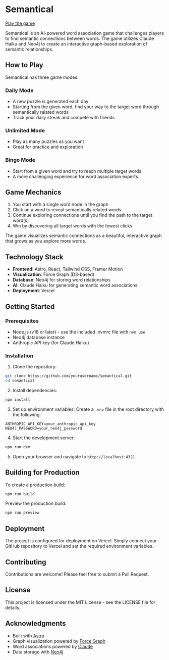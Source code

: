 # Semantical

[Play the game](https://semantical.fun)

Semantical is an AI-powered word association game that challenges players to find semantic connections between words. The game utilizes Claude Haiku and Neo4j to create an interactive graph-based exploration of semantic relationships.

## How to Play

Semantical has three game modes:

### Daily Mode

- A new puzzle is generated each day
- Starting from the given word, find your way to the target word through semantically related words
- Track your daily streak and compete with friends

### Unlimited Mode

- Play as many puzzles as you want
- Great for practice and exploration

### Bingo Mode

- Start from a given word and try to reach multiple target words
- A more challenging experience for word association experts

## Game Mechanics

1. You start with a single word node in the graph
2. Click on a word to reveal semantically related words
3. Continue exploring connections until you find the path to the target word(s)
4. Win by discovering all target words with the fewest clicks

The game visualizes semantic connections as a beautiful, interactive graph that grows as you explore more words.

## Technology Stack

- **Frontend**: Astro, React, Tailwind CSS, Framer Motion
- **Visualization**: Force Graph (D3-based)
- **Database**: Neo4j for storing word relationships
- **AI**: Claude Haiku for generating semantic word associations
- **Deployment**: Vercel

## Getting Started

### Prerequisites

- Node.js (v18 or later) - use the included .nvmrc file with `nvm use`
- Neo4j database instance
- Anthropic API key (for Claude Haiku)

### Installation

1. Clone the repository:

```bash
git clone https://github.com/yourusername/semantical.git
cd semantical
```

2. Install dependencies:

```bash
npm install
```

3. Set up environment variables:
   Create a `.env` file in the root directory with the following:

```
ANTHROPIC_API_KEY=your_anthropic_api_key
NEO4J_PASSWORD=your_neo4j_password
```

4. Start the development server:

```bash
npm run dev
```

5. Open your browser and navigate to `http://localhost:4321`

## Building for Production

To create a production build:

```bash
npm run build
```

Preview the production build:

```bash
npm run preview
```

## Deployment

The project is configured for deployment on Vercel. Simply connect your GitHub repository to Vercel and set the required environment variables.

## Contributing

Contributions are welcome! Please feel free to submit a Pull Request.

## License

This project is licensed under the MIT License - see the LICENSE file for details.

## Acknowledgments

- Built with [Astro](https://astro.build)
- Graph visualization powered by [Force Graph](https://github.com/vasturiano/force-graph)
- Word associations powered by [Claude](https://www.anthropic.com/claude)
- Data storage with [Neo4j](https://neo4j.com)
